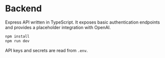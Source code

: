 # Backend

Express API written in TypeScript. It exposes basic authentication endpoints and
provides a placeholder integration with OpenAI.

```bash
npm install
npm run dev
```

API keys and secrets are read from `.env`.

